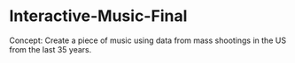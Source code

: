 # Interactive-Music-Final
Concept: Create a piece of music using data from mass shootings in the US from the last 35 years.
